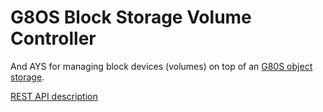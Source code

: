 # G8OS Block Storage Volume Controller

And AYS for managing block devices (volumes) on top of an [G80S object storage](https://github.com/g8os/objstor).

[REST API description](volumeController.html)
